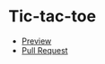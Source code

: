 # Tic-tac-toe
* [Preview](https://valeria38.github.io/Tic-tac-toe/)
* [Pull Request](https://github.com/Valeria38/Tic-tac-toe/pull/1)
